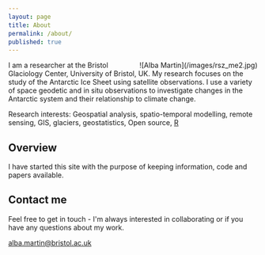 ```yaml
---
layout: page
title: About
permalink: /about/
published: true
---
```


<div style="float:right; padding-left:20px" markdown="1">
![Alba Martin](/images/rsz_me2.jpg)
</div>

I am a researcher at the Bristol Glaciology Center, University of Bristol, UK. My research focuses on the study
of the Antarctic Ice Sheet using satellite observations. I use a variety of space geodetic and in situ observations
to investigate changes in the Antarctic system and their relationship to climate change.

Research interests: Geospatial analysis, spatio-temporal modelling, remote sensing, GIS, glaciers, geostatistics, Open source, [R](https://www.r-project.org/)

## Overview

I have started this site with the purpose of keeping information, code and papers available. 

## Contact me

Feel free to get in touch - I'm always interested in collaborating or if you have any questions about my work.

[alba.martin@bristol.ac.uk](mailto:alba.martin@bristol.ac.uk)
